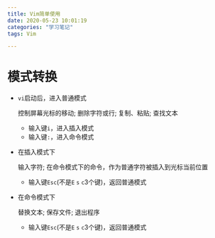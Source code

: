 ```yaml
---
title: Vim简单使用
date: 2020-05-23 10:01:19
categories: "学习笔记"
tags: Vim

---
```


# 模式转换

- `vi`启动后，进入普通模式
  
  控制屏幕光标的移动; 删除字符或行; 复制、粘贴; 查找文本
  
  - 输入键`i`，进入插入模式
  - 输入键`:`，进入命令模式

- 在插入模式下
  
  输入字符; 在命令模式下的命令，作为普通字符被插入到光标当前位置
  
  - 输入键`Esc`(不是`E` `s` `c`3个键)，返回普通模式

- 在命令模式下
  
  替换文本; 保存文件; 退出程序
  
  - 输入键`Esc`(不是`E` `s` `c`3个键)，返回普通模式